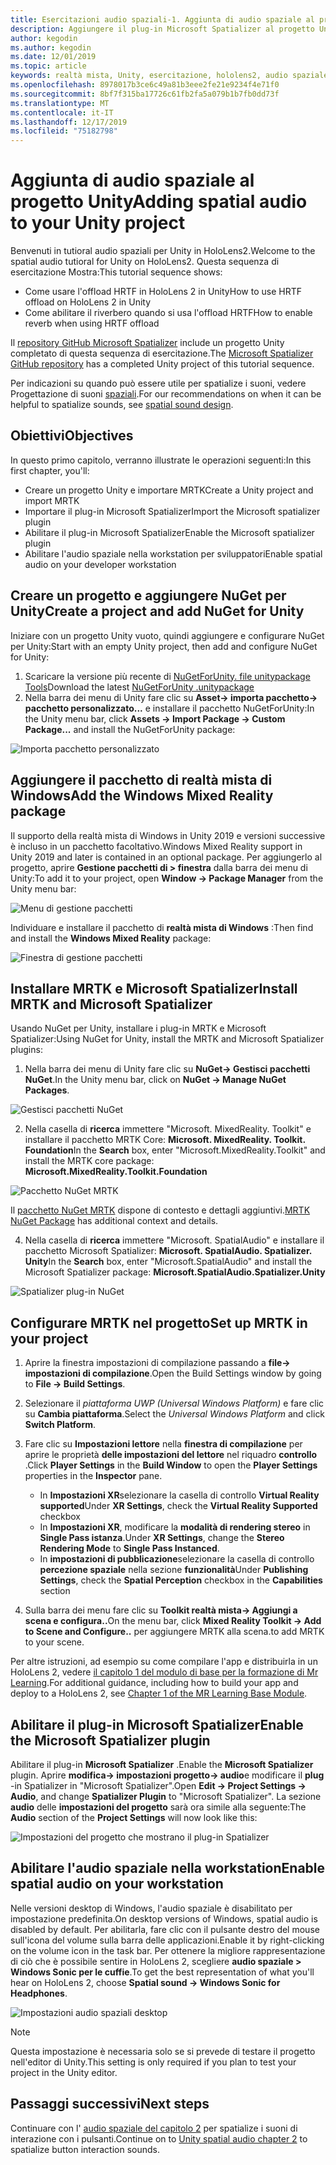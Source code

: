 ```yaml
---
title: Esercitazioni audio spaziali-1. Aggiunta di audio spaziale al progetto
description: Aggiungere il plug-in Microsoft Spatializer al progetto Unity per accedere a HoloLens 2 HRTF hardware offload.
author: kegodin
ms.author: kegodin
ms.date: 12/01/2019
ms.topic: article
keywords: realtà mista, Unity, esercitazione, hololens2, audio spaziale
ms.openlocfilehash: 8978017b3ce6c49a81b3eee2fe21e9234f4e71f0
ms.sourcegitcommit: 8bf7f315ba17726c61fb2fa5a079b1b7fb0dd73f
ms.translationtype: MT
ms.contentlocale: it-IT
ms.lasthandoff: 12/17/2019
ms.locfileid: "75182798"
---
```

# <a name="adding-spatial-audio-to-your-unity-project"></a><span data-ttu-id="aee84-105">Aggiunta di audio spaziale al progetto Unity</span><span class="sxs-lookup"><span data-stu-id="aee84-105">Adding spatial audio to your Unity project</span></span>

<span data-ttu-id="aee84-106">Benvenuti in tutioral audio spaziali per Unity in HoloLens2.</span><span class="sxs-lookup"><span data-stu-id="aee84-106">Welcome to the spatial audio tutioral for Unity on HoloLens2.</span></span> <span data-ttu-id="aee84-107">Questa sequenza di esercitazione Mostra:</span><span class="sxs-lookup"><span data-stu-id="aee84-107">This tutorial sequence shows:</span></span>
* <span data-ttu-id="aee84-108">Come usare l'offload HRTF in HoloLens 2 in Unity</span><span class="sxs-lookup"><span data-stu-id="aee84-108">How to use HRTF offload on HoloLens 2 in Unity</span></span>
* <span data-ttu-id="aee84-109">Come abilitare il riverbero quando si usa l'offload HRTF</span><span class="sxs-lookup"><span data-stu-id="aee84-109">How to enable reverb when using HRTF offload</span></span>

<span data-ttu-id="aee84-110">Il [repository GitHub Microsoft Spatializer](https://github.com/microsoft/spatialaudio-unity) include un progetto Unity completato di questa sequenza di esercitazione.</span><span class="sxs-lookup"><span data-stu-id="aee84-110">The [Microsoft Spatializer GitHub repository](https://github.com/microsoft/spatialaudio-unity) has a completed Unity project of this tutorial sequence.</span></span> 

<span data-ttu-id="aee84-111">Per indicazioni su quando può essere utile per spatialize i suoni, vedere Progettazione di suoni [spaziali](https://docs.microsoft.com/windows/mixed-reality/spatial-sound-design).</span><span class="sxs-lookup"><span data-stu-id="aee84-111">For our recommendations on when it can be helpful to spatialize sounds, see [spatial sound design](https://docs.microsoft.com/windows/mixed-reality/spatial-sound-design).</span></span>

## <a name="objectives"></a><span data-ttu-id="aee84-112">Obiettivi</span><span class="sxs-lookup"><span data-stu-id="aee84-112">Objectives</span></span>
<span data-ttu-id="aee84-113">In questo primo capitolo, verranno illustrate le operazioni seguenti:</span><span class="sxs-lookup"><span data-stu-id="aee84-113">In this first chapter, you'll:</span></span>
* <span data-ttu-id="aee84-114">Creare un progetto Unity e importare MRTK</span><span class="sxs-lookup"><span data-stu-id="aee84-114">Create a Unity project and import MRTK</span></span>
* <span data-ttu-id="aee84-115">Importare il plug-in Microsoft Spatializer</span><span class="sxs-lookup"><span data-stu-id="aee84-115">Import the Microsoft spatializer plugin</span></span>
* <span data-ttu-id="aee84-116">Abilitare il plug-in Microsoft Spatializer</span><span class="sxs-lookup"><span data-stu-id="aee84-116">Enable the Microsoft spatializer plugin</span></span>
* <span data-ttu-id="aee84-117">Abilitare l'audio spaziale nella workstation per sviluppatori</span><span class="sxs-lookup"><span data-stu-id="aee84-117">Enable spatial audio on your developer workstation</span></span>

## <a name="create-a-project-and-add-nuget-for-unity"></a><span data-ttu-id="aee84-118">Creare un progetto e aggiungere NuGet per Unity</span><span class="sxs-lookup"><span data-stu-id="aee84-118">Create a project and add NuGet for Unity</span></span>
<span data-ttu-id="aee84-119">Iniziare con un progetto Unity vuoto, quindi aggiungere e configurare NuGet per Unity:</span><span class="sxs-lookup"><span data-stu-id="aee84-119">Start with an empty Unity project, then add and configure NuGet for Unity:</span></span>
1. <span data-ttu-id="aee84-120">Scaricare la versione più recente di [NuGetForUnity. file unitypackage Tools](https://github.com/GlitchEnzo/NuGetForUnity/releases/latest)</span><span class="sxs-lookup"><span data-stu-id="aee84-120">Download the latest [NuGetForUnity .unitypackage](https://github.com/GlitchEnzo/NuGetForUnity/releases/latest)</span></span>
2. <span data-ttu-id="aee84-121">Nella barra dei menu di Unity fare clic su **Asset-> importa pacchetto-> pacchetto personalizzato...** e installare il pacchetto NuGetForUnity:</span><span class="sxs-lookup"><span data-stu-id="aee84-121">In the Unity menu bar, click **Assets -> Import Package -> Custom Package...** and install the NuGetForUnity package:</span></span>

![Importa pacchetto personalizzato](images/spatial-audio/import-custom-package.png)

## <a name="add-the-windows-mixed-reality-package"></a><span data-ttu-id="aee84-123">Aggiungere il pacchetto di realtà mista di Windows</span><span class="sxs-lookup"><span data-stu-id="aee84-123">Add the Windows Mixed Reality package</span></span>
<span data-ttu-id="aee84-124">Il supporto della realtà mista di Windows in Unity 2019 e versioni successive è incluso in un pacchetto facoltativo.</span><span class="sxs-lookup"><span data-stu-id="aee84-124">Windows Mixed Reality support in Unity 2019 and later is contained in an optional package.</span></span> <span data-ttu-id="aee84-125">Per aggiungerlo al progetto, aprire **Gestione pacchetti di > finestra** dalla barra dei menu di Unity:</span><span class="sxs-lookup"><span data-stu-id="aee84-125">To add it to your project, open **Window -> Package Manager** from the Unity menu bar:</span></span>

![Menu di gestione pacchetti](images/spatial-audio/package-manager-menu.png)

<span data-ttu-id="aee84-127">Individuare e installare il pacchetto di **realtà mista di Windows** :</span><span class="sxs-lookup"><span data-stu-id="aee84-127">Then find and install the **Windows Mixed Reality** package:</span></span>

![Finestra di gestione pacchetti](images/spatial-audio/package-manager-window.png)

## <a name="install-mrtk-and-microsoft-spatializer"></a><span data-ttu-id="aee84-129">Installare MRTK e Microsoft Spatializer</span><span class="sxs-lookup"><span data-stu-id="aee84-129">Install MRTK and Microsoft Spatializer</span></span>
<span data-ttu-id="aee84-130">Usando NuGet per Unity, installare i plug-in MRTK e Microsoft Spatializer:</span><span class="sxs-lookup"><span data-stu-id="aee84-130">Using NuGet for Unity, install the MRTK and Microsoft Spatializer plugins:</span></span>
1. <span data-ttu-id="aee84-131">Nella barra dei menu di Unity fare clic su **NuGet-> Gestisci pacchetti NuGet**.</span><span class="sxs-lookup"><span data-stu-id="aee84-131">In the Unity menu bar, click on **NuGet -> Manage NuGet Packages**.</span></span>

![Gestisci pacchetti NuGet](images/spatial-audio/manage-nuget-packages.png)

2. <span data-ttu-id="aee84-133">Nella casella di **ricerca** immettere "Microsoft. MixedReality. Toolkit" e installare il pacchetto MRTK Core: **Microsoft. MixedReality. Toolkit. Foundation**</span><span class="sxs-lookup"><span data-stu-id="aee84-133">In the **Search** box, enter "Microsoft.MixedReality.Toolkit" and install the MRTK core package: **Microsoft.MixedReality.Toolkit.Foundation**</span></span>

![Pacchetto NuGet MRTK](images/spatial-audio/mrtk-nuget-package.png)

<span data-ttu-id="aee84-135">Il [pacchetto NuGet MRTK](https://microsoft.github.io/MixedRealityToolkit-Unity/Documentation/MRTKNuGetPackage.html) dispone di contesto e dettagli aggiuntivi.</span><span class="sxs-lookup"><span data-stu-id="aee84-135">[MRTK NuGet Package](https://microsoft.github.io/MixedRealityToolkit-Unity/Documentation/MRTKNuGetPackage.html) has additional context and details.</span></span>

4. <span data-ttu-id="aee84-136">Nella casella di **ricerca** immettere "Microsoft. SpatialAudio" e installare il pacchetto Microsoft Spatializer: **Microsoft. SpatialAudio. Spatializer. Unity**</span><span class="sxs-lookup"><span data-stu-id="aee84-136">In the **Search** box, enter "Microsoft.SpatialAudio" and install the Microsoft Spatializer package: **Microsoft.SpatialAudio.Spatializer.Unity**</span></span>

![Spatializer plug-in NuGet](images/spatial-audio/spatializer-plugin-nuget.png)

## <a name="set-up-mrtk-in-your-project"></a><span data-ttu-id="aee84-138">Configurare MRTK nel progetto</span><span class="sxs-lookup"><span data-stu-id="aee84-138">Set up MRTK in your project</span></span>

1. <span data-ttu-id="aee84-139">Aprire la finestra impostazioni di compilazione passando a **file-> impostazioni di compilazione**.</span><span class="sxs-lookup"><span data-stu-id="aee84-139">Open the Build Settings window by going to **File -> Build Settings**.</span></span>

2. <span data-ttu-id="aee84-140">Selezionare il _piattaforma UWP (Universal Windows Platform)_ e fare clic su **Cambia piattaforma**.</span><span class="sxs-lookup"><span data-stu-id="aee84-140">Select the _Universal Windows Platform_ and click **Switch Platform**.</span></span>

3. <span data-ttu-id="aee84-141">Fare clic su **Impostazioni lettore** nella **finestra di compilazione** per aprire le proprietà **delle impostazioni del lettore** nel riquadro **controllo** .</span><span class="sxs-lookup"><span data-stu-id="aee84-141">Click **Player Settings** in the **Build Window** to open the **Player Settings** properties in the **Inspector** pane.</span></span>
    * <span data-ttu-id="aee84-142">In **Impostazioni XR**selezionare la casella di controllo **Virtual Reality supported**</span><span class="sxs-lookup"><span data-stu-id="aee84-142">Under **XR Settings**, check the **Virtual Reality Supported** checkbox</span></span>
    * <span data-ttu-id="aee84-143">In **Impostazioni XR**, modificare la **modalità di rendering stereo** in **Single Pass istanza**.</span><span class="sxs-lookup"><span data-stu-id="aee84-143">Under **XR Settings**, change the **Stereo Rendering Mode** to **Single Pass Instanced**.</span></span>
    * <span data-ttu-id="aee84-144">In **impostazioni di pubblicazione**selezionare la casella di controllo **percezione spaziale** nella sezione **funzionalità**</span><span class="sxs-lookup"><span data-stu-id="aee84-144">Under **Publishing Settings**, check the **Spatial Perception** checkbox in the **Capabilities** section</span></span>

4. <span data-ttu-id="aee84-145">Sulla barra dei menu fare clic su **Toolkit realtà mista-> Aggiungi a scena e configura..**</span><span class="sxs-lookup"><span data-stu-id="aee84-145">On the menu bar, click **Mixed Reality Toolkit -> Add to Scene and Configure..**</span></span> <span data-ttu-id="aee84-146">per aggiungere MRTK alla scena.</span><span class="sxs-lookup"><span data-stu-id="aee84-146">to add MRTK to your scene.</span></span>

<span data-ttu-id="aee84-147">Per altre istruzioni, ad esempio su come compilare l'app e distribuirla in un HoloLens 2, vedere [il capitolo 1 del modulo di base per la formazione di Mr Learning](mrlearning-base-ch1.md).</span><span class="sxs-lookup"><span data-stu-id="aee84-147">For additional guidance, including how to build your app and deploy to a HoloLens 2, see [Chapter 1 of the MR Learning Base Module](mrlearning-base-ch1.md).</span></span>

## <a name="enable-the-microsoft-spatializer-plugin"></a><span data-ttu-id="aee84-148">Abilitare il plug-in Microsoft Spatializer</span><span class="sxs-lookup"><span data-stu-id="aee84-148">Enable the Microsoft Spatializer plugin</span></span>
<span data-ttu-id="aee84-149">Abilitare il plug-in **Microsoft Spatializer** .</span><span class="sxs-lookup"><span data-stu-id="aee84-149">Enable the **Microsoft Spatializer** plugin.</span></span> <span data-ttu-id="aee84-150">Aprire **modifica-> impostazioni progetto-> audio**e modificare il **plug** -in Spatializer in "Microsoft Spatializer".</span><span class="sxs-lookup"><span data-stu-id="aee84-150">Open **Edit -> Project Settings -> Audio**, and change **Spatializer Plugin** to "Microsoft Spatializer".</span></span> <span data-ttu-id="aee84-151">La sezione **audio** delle **impostazioni del progetto** sarà ora simile alla seguente:</span><span class="sxs-lookup"><span data-stu-id="aee84-151">The **Audio** section of the **Project Settings** will now look like this:</span></span>

![Impostazioni del progetto che mostrano il plug-in Spatializer](images/spatial-audio/project-settings.png)

## <a name="enable-spatial-audio-on-your-workstation"></a><span data-ttu-id="aee84-153">Abilitare l'audio spaziale nella workstation</span><span class="sxs-lookup"><span data-stu-id="aee84-153">Enable spatial audio on your workstation</span></span>
<span data-ttu-id="aee84-154">Nelle versioni desktop di Windows, l'audio spaziale è disabilitato per impostazione predefinita.</span><span class="sxs-lookup"><span data-stu-id="aee84-154">On desktop versions of Windows, spatial audio is disabled by default.</span></span> <span data-ttu-id="aee84-155">Per abilitarla, fare clic con il pulsante destro del mouse sull'icona del volume sulla barra delle applicazioni.</span><span class="sxs-lookup"><span data-stu-id="aee84-155">Enable it by right-clicking on the volume icon in the task bar.</span></span> <span data-ttu-id="aee84-156">Per ottenere la migliore rappresentazione di ciò che è possibile sentire in HoloLens 2, scegliere **audio spaziale > Windows Sonic per le cuffie**.</span><span class="sxs-lookup"><span data-stu-id="aee84-156">To get the best representation of what you'll hear on HoloLens 2, choose **Spatial sound -> Windows Sonic for Headphones**.</span></span>

![Impostazioni audio spaziali desktop](images/spatial-audio/desktop-audio-settings.png)

> [!NOTE]
> <span data-ttu-id="aee84-158">Questa impostazione è necessaria solo se si prevede di testare il progetto nell'editor di Unity.</span><span class="sxs-lookup"><span data-stu-id="aee84-158">This setting is only required if you plan to test your project in the Unity editor.</span></span>

## <a name="next-steps"></a><span data-ttu-id="aee84-159">Passaggi successivi</span><span class="sxs-lookup"><span data-stu-id="aee84-159">Next steps</span></span>
<span data-ttu-id="aee84-160">Continuare con l' [audio spaziale del capitolo 2](unity-spatial-audio-ch2.md) per spatialize i suoni di interazione con i pulsanti.</span><span class="sxs-lookup"><span data-stu-id="aee84-160">Continue on to [Unity spatial audio chapter 2](unity-spatial-audio-ch2.md) to spatialize button interaction sounds.</span></span>


